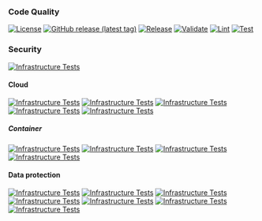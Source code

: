 ### Code Quality
[![License](https://img.shields.io/github/license/geekcell/terraform-aws-ecs-container-definition)](https://github.com/geekcell/terraform-aws-ecs-container-definition/blob/master/LICENSE)
[![GitHub release (latest tag)](https://img.shields.io/github/v/release/geekcell/terraform-aws-ecs-container-definition?logo=github&sort=semver)](https://github.com/geekcell/terraform-aws-ecs-container-definition/releases)
[![Release](https://github.com/geekcell/terraform-aws-ecs-container-definition/actions/workflows/release.yaml/badge.svg)](https://github.com/geekcell/terraform-aws-ecs-container-definition/actions/workflows/release.yaml)
[![Validate](https://github.com/geekcell/terraform-aws-ecs-container-definition/actions/workflows/validate.yaml/badge.svg)](https://github.com/geekcell/terraform-aws-ecs-container-definition/actions/workflows/validate.yaml)
[![Lint](https://github.com/geekcell/terraform-aws-ecs-container-definition/actions/workflows/linter.yaml/badge.svg)](https://github.com/geekcell/terraform-aws-ecs-container-definition/actions/workflows/linter.yaml)
[![Test](https://github.com/geekcell/terraform-aws-ecs-container-definition/actions/workflows/test.yaml/badge.svg)](https://github.com/geekcell/terraform-aws-ecs-container-definition/actions/workflows/test.yaml)

### Security
[![Infrastructure Tests](https://www.bridgecrew.cloud/badges/github/geekcell/terraform-aws-ecs-container-definition/general)](https://www.bridgecrew.cloud/link/badge?vcs=github&fullRepo=geekcell%2Fterraform-aws-ecs-container-definition&benchmark=INFRASTRUCTURE+SECURITY)

#### Cloud
[![Infrastructure Tests](https://www.bridgecrew.cloud/badges/github/geekcell/terraform-aws-ecs-container-definition/cis_aws)](https://www.bridgecrew.cloud/link/badge?vcs=github&fullRepo=geekcell%2Fterraform-aws-ecs-container-definition&benchmark=CIS+AWS+V1.2)
[![Infrastructure Tests](https://www.bridgecrew.cloud/badges/github/geekcell/terraform-aws-ecs-container-definition/cis_aws_13)](https://www.bridgecrew.cloud/link/badge?vcs=github&fullRepo=geekcell%2Fterraform-aws-ecs-container-definition&benchmark=CIS+AWS+V1.3)
[![Infrastructure Tests](https://www.bridgecrew.cloud/badges/github/geekcell/terraform-aws-ecs-container-definition/cis_azure)](https://www.bridgecrew.cloud/link/badge?vcs=github&fullRepo=geekcell%2Fterraform-aws-ecs-container-definition&benchmark=CIS+AZURE+V1.1)
[![Infrastructure Tests](https://www.bridgecrew.cloud/badges/github/geekcell/terraform-aws-ecs-container-definition/cis_azure_13)](https://www.bridgecrew.cloud/link/badge?vcs=github&fullRepo=geekcell%2Fterraform-aws-ecs-container-definition&benchmark=CIS+AZURE+V1.3)
[![Infrastructure Tests](https://www.bridgecrew.cloud/badges/github/geekcell/terraform-aws-ecs-container-definition/cis_gcp)](https://www.bridgecrew.cloud/link/badge?vcs=github&fullRepo=geekcell%2Fterraform-aws-ecs-container-definition&benchmark=CIS+GCP+V1.1)

##### Container
[![Infrastructure Tests](https://www.bridgecrew.cloud/badges/github/geekcell/terraform-aws-ecs-container-definition/cis_kubernetes_16)](https://www.bridgecrew.cloud/link/badge?vcs=github&fullRepo=geekcell%2Fterraform-aws-ecs-container-definition&benchmark=CIS+KUBERNETES+V1.6)
[![Infrastructure Tests](https://www.bridgecrew.cloud/badges/github/geekcell/terraform-aws-ecs-container-definition/cis_eks_11)](https://www.bridgecrew.cloud/link/badge?vcs=github&fullRepo=geekcell%2Fterraform-aws-ecs-container-definition&benchmark=CIS+EKS+V1.1)
[![Infrastructure Tests](https://www.bridgecrew.cloud/badges/github/geekcell/terraform-aws-ecs-container-definition/cis_gke_11)](https://www.bridgecrew.cloud/link/badge?vcs=github&fullRepo=geekcell%2Fterraform-aws-ecs-container-definition&benchmark=CIS+GKE+V1.1)
[![Infrastructure Tests](https://www.bridgecrew.cloud/badges/github/geekcell/terraform-aws-ecs-container-definition/cis_kubernetes)](https://www.bridgecrew.cloud/link/badge?vcs=github&fullRepo=geekcell%2Fterraform-aws-ecs-container-definition&benchmark=CIS+KUBERNETES+V1.5)

#### Data protection
[![Infrastructure Tests](https://www.bridgecrew.cloud/badges/github/geekcell/terraform-aws-ecs-container-definition/soc2)](https://www.bridgecrew.cloud/link/badge?vcs=github&fullRepo=geekcell%2Fterraform-aws-ecs-container-definition&benchmark=SOC2)
[![Infrastructure Tests](https://www.bridgecrew.cloud/badges/github/geekcell/terraform-aws-ecs-container-definition/pci)](https://www.bridgecrew.cloud/link/badge?vcs=github&fullRepo=geekcell%2Fterraform-aws-ecs-container-definition&benchmark=PCI-DSS+V3.2)
[![Infrastructure Tests](https://www.bridgecrew.cloud/badges/github/geekcell/terraform-aws-ecs-container-definition/pci_dss_v321)](https://www.bridgecrew.cloud/link/badge?vcs=github&fullRepo=geekcell%2Fterraform-aws-ecs-container-definition&benchmark=PCI-DSS+V3.2.1)
[![Infrastructure Tests](https://www.bridgecrew.cloud/badges/github/geekcell/terraform-aws-ecs-container-definition/iso)](https://www.bridgecrew.cloud/link/badge?vcs=github&fullRepo=geekcell%2Fterraform-aws-ecs-container-definition&benchmark=ISO27001)
[![Infrastructure Tests](https://www.bridgecrew.cloud/badges/github/geekcell/terraform-aws-ecs-container-definition/nist)](https://www.bridgecrew.cloud/link/badge?vcs=github&fullRepo=geekcell%2Fterraform-aws-ecs-container-definition&benchmark=NIST-800-53)
[![Infrastructure Tests](https://www.bridgecrew.cloud/badges/github/geekcell/terraform-aws-ecs-container-definition/hipaa)](https://www.bridgecrew.cloud/link/badge?vcs=github&fullRepo=geekcell%2Fterraform-aws-ecs-container-definition&benchmark=HIPAA)
[![Infrastructure Tests](https://www.bridgecrew.cloud/badges/github/geekcell/terraform-aws-ecs-container-definition/fedramp_moderate)](https://www.bridgecrew.cloud/link/badge?vcs=github&fullRepo=geekcell%2Fterraform-aws-ecs-container-definition&benchmark=FEDRAMP+%28MODERATE%29)
